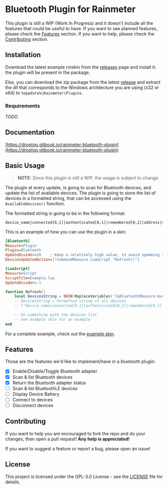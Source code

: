 # Bluetooth Plugin for Rainmeter

This plugin is still a WIP (Work In Progress) and it doesn't include all the features that could be useful to have. If you want to see planned features, please check the [Features](#features) section. If you want to help, please check the [Contributing](#contributing) section.

## Installation

Download the latest example rmskin from the [releases](https://github.com/Droptop-Four/Rainmeter-Bluetooth-Plugin/releases) page and install it: the plugin will be present in the package.

Else, you can download the zip package from the latest [release](https://github.com/Droptop-Four/Rainmeter-Bluetooth-Plugin/releases) and extract the dll that corresponds to the Windows architecture you are using (x32 or x64) to `%appdata%\Rainmeter\Plugins`.

### Requirements

_TODO_

<!-- TODO: add requirements -->

## Documentation

[https://droptop.gitbook.io/rainmeter-bluetooth-plugin](https://droptop.gitbook.io/rainmeter-bluetooth-plugin)

## Basic Usage

> **NOTE:** Since this plugin is still a WIP, the usage is subject to change.

The plugin at every update, is going to scan for Bluetooth devices, and update the list of available devices. The plugin is going to store the list of devices in a formatted string, that can be accessed using the `AvailableDevices()` function.

The formatted string is going to be in the following format:

```plaintext
device_name|connected[0,1]|authenticated[0,1]|remembered[0,1]|address|datetime_last_seen|datetime_last_used;
```

This is an example of how you can use the plugin in a skin:

```ini
[Bluetooth]
Measure=Plugin
Plugin=Bluetooth
UpdateDivider=20    ; Keep a relatively high value, to avoid spamming the plugin with update requests that cannot terminate
DevicesUpdatedAction=[!CommandMeasure LuaScript "Refresh()"]

[LuaScript]
Measure=Script
ScriptFile=Example.lua
UpdateDivider=-1
```

```lua
function Refresh()
    local DevicesString = SKIN:ReplaceVariables('[&BluetoothMeasure:AvailableDevices()]')
    -- DevicesString = Formatted string of all devices
    -- ("device_name|connected[0,1]|authenticated[0,1]|remembered[0,1]|address|datetime_last_seen|datetime_last_used;")

    -- Do something with the devices list
    -- See example skin for an example
end
```

For a complete example, check out the [example skin](https://github.com/Droptop-Four/Rainmeter-Bluetooth-Plugin/tree/main/Bluetooth-Eample-Skin).

## Features

Those are the features we'd like to implement/have in a bluetooth plugin:

- [x] Enable/Disable/Toggle Bluetooth adapter
- [x] Scan & list Bluetooth devices
- [x] Return the Bluetooth adapter status
- [ ] Scan & list BluetoothLE devices
- [ ] Display Device Battery
- [ ] Connect to devices
- [ ] Disconnect devices

## Contributing

If you want to help you are encouraged to fork the repo and do your changes, then open a pull request! **Any help is appreciated!**

If you want to suggest a feature or report a bug, please open an issue!

## License

This project is licensed under the GPL-3.0 License - see the [LICENSE](LICENSE) file for details.
